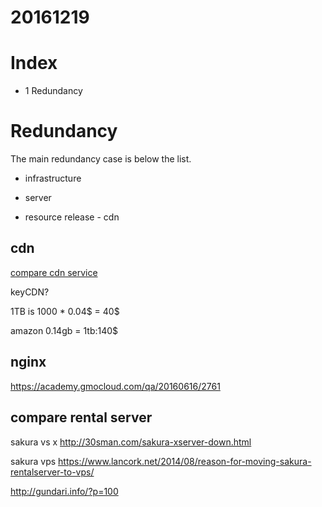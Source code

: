 # 20161219

# Index

- 1 Redundancy


# Redundancy

The main redundancy case is below the list.

- infrastructure

- server

- resource release - cdn


## cdn 

[compare cdn service](http://qiita.com/nagizero/items/1738c0e4923bbcd0f2c2)

keyCDN?

1TB is 1000 * 0.04$ = 40$

amazon 0.14gb = 1tb:140$

## nginx

https://academy.gmocloud.com/qa/20160616/2761

## compare rental server

sakura vs x
http://30sman.com/sakura-xserver-down.html

sakura vps
https://www.lancork.net/2014/08/reason-for-moving-sakura-rentalserver-to-vps/


http://gundari.info/?p=100


